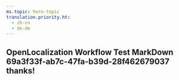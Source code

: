 ```yaml
---
ms.topic: hero-topic
translation.priority.ht: 
  - zh-cn
  - de-de
---
```

## OpenLocalization Workflow Test MarkDown 69a3f33f-ab7c-47fa-b39d-28f462679037 thanks!
